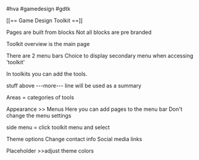 #hva
#gamedesign 
#gdtk 

[[== Game Design Toolkit ==]]


Pages are built from blocks
Not all blocks are pre branded

Toolkit overview is the main page

There are 2 menu bars
Choice to display secondary menu when accessing 'toolkit'

In toolkits you can add the tools.

stuff above ---more--- line will be used as a summary

Areas = categories of tools

Appearance >> Menus
Here you can add pages to the menu bar
Don't change the menu settings

side menu = click toolkit menu and select

Theme options 
Change contact info
Social media links

Placeholder >>adjust theme colors


